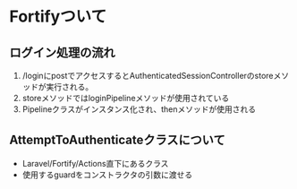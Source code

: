 # Fortifyついて
## ログイン処理の流れ
1. /loginにpostでアクセスするとAuthenticatedSessionControllerのstoreメソッドが実行される。
1. storeメソッドではloginPipelineメソッドが使用されている
1. Pipelineクラスがインスタンス化され、thenメソッドが使用される

## AttemptToAuthenticateクラスについて
* Laravel/Fortify/Actions直下にあるクラス
* 使用するguardをコンストラクタの引数に渡せる

